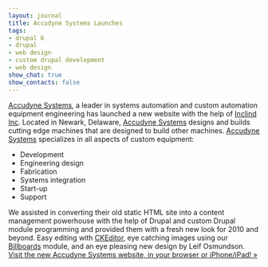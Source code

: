 ```yaml
---
layout: journal
title: Accudyne Systems Launches
tags: 
- drupal 6
- drupal
- web design
- custom drupal development
- web design
show_chat: true
show_contacts: false
---
```


<a href="http://www.accudyne.com" target="_blank">Accudyne Systems</a>, a leader in systems automation and custom automation equipment engineering has launched a new website with the help of <a href="http://www.inclind.com" target="_blank">Inclind Inc</a>. Located in Newark, Delaware, <a href="http://www.accudyne.com" target="_blank">Accudyne Systems</a> designs and builds cutting edge machines that are designed to build other machines. <a href="http://www.accudyne.com" target="_blank">Accudyne Systems</a> specializes in all aspects of custom equipment: <ul> <li> Development</li> <li> Engineering design</li> <li> Fabrication</li> <li> Systems integration</li> <li> Start-up</li> <li> Support</li> </ul> We assisted in converting their old static HTML site into a content management powerhouse with the help of Drupal and custom Drupal module programming and provided them with a fresh new look for 2010 and beyond. Easy editing with <a href="http://www.ckeditor.com" target="_blank">CKEditor</a>, eye catching images using our <a href="http://www.delawarewebdesigner.com/web-applications/billboard-management-now-available.htm">Billboards</a> module, and an eye pleasing new design by Leif Osmundson. <a href="http://www.accudyne.com" target="_blank">Visit the new Accudyne Systems website, in your browser or iPhone/iPad! »</a>